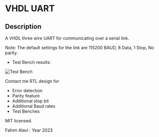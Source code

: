 # VHDL UART
## Description
A VHDL three wire UART for communicating over a serial link.

Note: The default settings for the link are 115200 BAUD, 8 Data, 1 Stop, No parity.

* Test Bench results:

![Test Bench](https://github.com/fahimalavi/UART_3Wires/blob/main/Images/Test_Bench_Result.jpg?raw=true)

Contact me RTL design for
- Error detection
- Parity feature
- Additional stop bit
- Additional Baud rates
- Test Benches

MIT licensed.

Fahim Alavi : Year 2023
